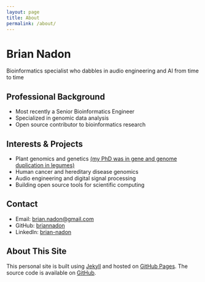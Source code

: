 ```yaml
---
layout: page
title: About
permalink: /about/
---
```


# Brian Nadon

Bioinformatics specialist who dabbles in audio engineering and AI from time to time

## Professional Background

- Most recently a Senior Bioinformatics Engineer
- Specialized in genomic data analysis
- Open source contributor to bioinformatics research 

## Interests & Projects

- Plant genomics and genetics [(my PhD was in gene and genome duplication in legumes)](https://openscholar.uga.edu/record/19292?v=pdf)
- Human cancer and hereditary disease genomics
- Audio engineering and digital signal processing
- Building open source tools for scientific computing

## Contact

- Email: brian.nadon@gmail.com
- GitHub: [briannadon](https://github.com/briannadon)
- LinkedIn: [brian-nadon](https://linkedin.com/in/brian-nadon)

## About This Site

This personal site is built using [Jekyll](https://jekyllrb.com/) and hosted on [GitHub Pages](https://pages.github.com/). The source code is available on [GitHub](https://github.com/briannadon/briannadon.github.io).
